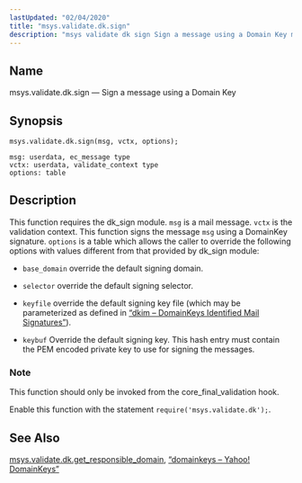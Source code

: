 ```yaml
---
lastUpdated: "02/04/2020"
title: "msys.validate.dk.sign"
description: "msys validate dk sign Sign a message using a Domain Key msys validate dk sign msg vctx options This function requires the dk sign module msg is a mail message vctx is the validation context This function signs the message msg using a Domain Key signature options is a table..."
---
```


<a name="lua.ref.msys.validate.dk.sign"></a> 
## Name

msys.validate.dk.sign — Sign a message using a Domain Key

<a name="idp27106096"></a> 
## Synopsis

`msys.validate.dk.sign(msg, vctx, options);`

```
msg: userdata, ec_message type
vctx: userdata, validate_context type
options: table
```
<a name="idp27108864"></a> 
## Description

This function requires the dk_sign module. `msg` is a mail message. `vctx` is the validation context. This function signs the message `msg` using a DomainKey signature. `options` is a table which allows the caller to override the following options with values different from that provided by dk_sign module:

*   `base_domain` override the default signing domain.

*   `selector` override the default signing selector.

*   `keyfile` override the default signing key file (which may be parameterized as defined in [“dkim – DomainKeys Identified Mail Signatures”](/momentum/3/3-reference/modules-dkim)).

*   `keybuf` Override the default signing key. This hash entry must contain the PEM encoded private key to use for signing the messages.

### Note

This function should only be invoked from the core_final_validation hook.

Enable this function with the statement `require('msys.validate.dk');`.

<a name="idp27120416"></a> 
## See Also

[msys.validate.dk.get_responsible_domain](/momentum/3/3-reference/3-reference-lua-ref-msys-validate-dk-get-responsible-domain), [“domainkeys – Yahoo! DomainKeys”](/momentum/3/3-reference/3-reference-modules-domainkeys)